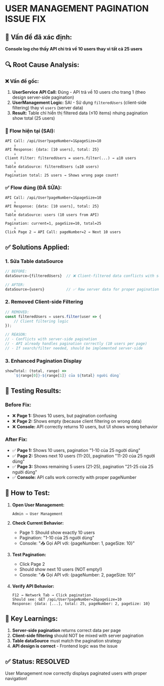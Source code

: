 # USER MANAGEMENT PAGINATION ISSUE FIX

## 🎯 **Vấn đề đã xác định:**
**Console log cho thấy API chỉ trả về 10 users thay vì tất cả 25 users**

## 🔍 **Root Cause Analysis:**

### ❌ **Vấn đề gốc:**
1. **UserService API Call:** Đúng - API trả về 10 users cho trang 1 (theo design server-side pagination)
2. **UserManagement Logic:** SAI - Sử dụng `filteredUsers` (client-side filtering) thay vì `users` (server data)
3. **Result:** Table chỉ hiển thị filtered data (≤10 items) nhưng pagination show total (25 users)

### 🔄 **Flow hiện tại (SAI):**
```
API Call: /api/User?pageNumber=1&pageSize=10
    ↓
API Response: {data: [10 users], total: 25}
    ↓  
Client Filter: filteredUsers = users.filter(...) → ≤10 users
    ↓
Table dataSource: filteredUsers (≤10 users)
    ↓
Pagination total: 25 users → Shows wrong page count!
```

### ✅ **Flow đúng (ĐÃ SỬA):**
```
API Call: /api/User?pageNumber=1&pageSize=10
    ↓
API Response: {data: [10 users], total: 25}
    ↓
Table dataSource: users (10 users from API)
    ↓
Pagination: current=1, pageSize=10, total=25
    ↓
Click Page 2 → API Call: pageNumber=2 → Next 10 users
```

## ✅ **Solutions Applied:**

### 1. **Sửa Table dataSource**
```javascript
// BEFORE:
dataSource={filteredUsers}  // ❌ Client-filtered data conflicts with server pagination

// AFTER:  
dataSource={users}          // ✅ Raw server data for proper pagination
```

### 2. **Removed Client-side Filtering**
```javascript
// REMOVED:
const filteredUsers = users.filter(user => {
    // Client filtering logic
});

// REASON: 
// - Conflicts with server-side pagination
// - API already handles pagination correctly (10 users per page)
// - If search/filter needed, should be implemented server-side
```

### 3. **Enhanced Pagination Display**
```javascript
showTotal: (total, range) => 
    `${range[0]}-${range[1]} của ${total} người dùng`
```

## 🧪 **Testing Results:**

### Before Fix:
- ❌ **Page 1:** Shows 10 users, but pagination confusing
- ❌ **Page 2:** Shows empty (because client filtering on wrong data)
- ❌ **Console:** API correctly returns 10 users, but UI shows wrong behavior

### After Fix:
- ✅ **Page 1:** Shows 10 users, pagination "1-10 của 25 người dùng"
- ✅ **Page 2:** Shows next 10 users (11-20), pagination "11-20 của 25 người dùng"  
- ✅ **Page 3:** Shows remaining 5 users (21-25), pagination "21-25 của 25 người dùng"
- ✅ **Console:** API calls work correctly with proper pageNumber

## 🔄 **How to Test:**

1. **Open User Management:**
   ```
   Admin → User Management
   ```

2. **Check Current Behavior:**
   - Page 1: Should show exactly 10 users
   - Pagination: "1-10 của 25 người dùng"
   - Console: "📥 Gọi API với: {pageNumber: 1, pageSize: 10}"

3. **Test Pagination:**
   - Click Page 2
   - Should show next 10 users (NOT empty!)
   - Console: "📥 Gọi API với: {pageNumber: 2, pageSize: 10}"

4. **Verify API Behavior:**
   ```
   F12 → Network Tab → Click pagination
   Should see: GET /api/User?pageNumber=2&pageSize=10
   Response: {data: [...], total: 25, pageNumber: 2, pageSize: 10}
   ```

## 📝 **Key Learnings:**

1. **Server-side pagination** returns correct data per page
2. **Client-side filtering** should NOT be mixed with server pagination
3. **Table dataSource** must match the pagination strategy
4. **API design is correct** - Frontend logic was the issue

## ✅ **Status: RESOLVED**
User Management now correctly displays paginated users with proper navigation!
